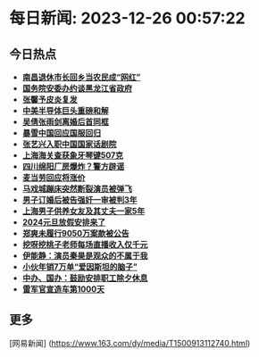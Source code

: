 
# 每日新闻: 2023-12-26 00:57:22
## 今日热点

- **[南昌退休市长回乡当农民成“网红”](https://www.163.com/search?keyword=%E5%8D%97%E6%98%8C%E9%80%80%E4%BC%91%E5%B8%82%E9%95%BF%E5%9B%9E%E4%B9%A1%E5%BD%93%E5%86%9C%E6%B0%91%E6%88%90%E2%80%9C%E7%BD%91%E7%BA%A2%E2%80%9D)**
- **[国务院安委办约谈黑龙江省政府](https://www.163.com/search?keyword=%E5%9B%BD%E5%8A%A1%E9%99%A2%E5%AE%89%E5%A7%94%E5%8A%9E%E7%BA%A6%E8%B0%88%E9%BB%91%E9%BE%99%E6%B1%9F%E7%9C%81%E6%94%BF%E5%BA%9C)**
- **[张馨予皮炎复发](https://www.163.com/search?keyword=%E5%BC%A0%E9%A6%A8%E4%BA%88%E7%9A%AE%E7%82%8E%E5%A4%8D%E5%8F%91)**
- **[中美半导体巨头重磅和解](https://www.163.com/search?keyword=%E4%B8%AD%E7%BE%8E%E5%8D%8A%E5%AF%BC%E4%BD%93%E5%B7%A8%E5%A4%B4%E9%87%8D%E7%A3%85%E5%92%8C%E8%A7%A3)**
- **[吴倩张雨剑离婚后首同框](https://www.163.com/search?keyword=%E5%90%B4%E5%80%A9%E5%BC%A0%E9%9B%A8%E5%89%91%E7%A6%BB%E5%A9%9A%E5%90%8E%E9%A6%96%E5%90%8C%E6%A1%86)**
- **[暴雪中国回应国服回归](https://www.163.com/search?keyword=%E6%9A%B4%E9%9B%AA%E4%B8%AD%E5%9B%BD%E5%9B%9E%E5%BA%94%E5%9B%BD%E6%9C%8D%E5%9B%9E%E5%BD%92)**
- **[张艺兴入职中国国家话剧院](https://www.163.com/search?keyword=%E5%BC%A0%E8%89%BA%E5%85%B4%E5%85%A5%E8%81%8C%E4%B8%AD%E5%9B%BD%E5%9B%BD%E5%AE%B6%E8%AF%9D%E5%89%A7%E9%99%A2)**
- **[上海海关查获象牙琴键507克](https://www.163.com/search?keyword=%E4%B8%8A%E6%B5%B7%E6%B5%B7%E5%85%B3%E6%9F%A5%E8%8E%B7%E8%B1%A1%E7%89%99%E7%90%B4%E9%94%AE507%E5%85%8B)**
- **[四川绵阳厂房爆炸？警方辟谣](https://www.163.com/search?keyword=%E5%9B%9B%E5%B7%9D%E7%BB%B5%E9%98%B3%E5%8E%82%E6%88%BF%E7%88%86%E7%82%B8%EF%BC%9F%E8%AD%A6%E6%96%B9%E8%BE%9F%E8%B0%A3)**
- **[麦当劳回应将涨价](https://www.163.com/search?keyword=%E9%BA%A6%E5%BD%93%E5%8A%B3%E5%9B%9E%E5%BA%94%E5%B0%86%E6%B6%A8%E4%BB%B7)**
- **[马戏城蹦床突然断裂演员被弹飞](https://www.163.com/search?keyword=%E9%A9%AC%E6%88%8F%E5%9F%8E%E8%B9%A6%E5%BA%8A%E7%AA%81%E7%84%B6%E6%96%AD%E8%A3%82%E6%BC%94%E5%91%98%E8%A2%AB%E5%BC%B9%E9%A3%9E)**
- **[男子订婚后被告强奸一审被判3年](https://www.163.com/search?keyword=%E7%94%B7%E5%AD%90%E8%AE%A2%E5%A9%9A%E5%90%8E%E8%A2%AB%E5%91%8A%E5%BC%BA%E5%A5%B8%E4%B8%80%E5%AE%A1%E8%A2%AB%E5%88%A43%E5%B9%B4)**
- **[上海男子供养女友及其丈夫一家5年](https://www.163.com/search?keyword=%E4%B8%8A%E6%B5%B7%E7%94%B7%E5%AD%90%E4%BE%9B%E5%85%BB%E5%A5%B3%E5%8F%8B%E5%8F%8A%E5%85%B6%E4%B8%88%E5%A4%AB%E4%B8%80%E5%AE%B65%E5%B9%B4)**
- **[2024元旦放假安排来了](https://www.163.com/search?keyword=2024%E5%85%83%E6%97%A6%E6%94%BE%E5%81%87%E5%AE%89%E6%8E%92%E6%9D%A5%E4%BA%86)**
- **[郑爽未履行9050万案款被公告](https://www.163.com/search?keyword=%E9%83%91%E7%88%BD%E6%9C%AA%E5%B1%A5%E8%A1%8C9050%E4%B8%87%E6%A1%88%E6%AC%BE%E8%A2%AB%E5%85%AC%E5%91%8A)**
- **[挖呀挖桃子老师每场直播收入仅千元](https://www.163.com/search?keyword=%E6%8C%96%E5%91%80%E6%8C%96%E6%A1%83%E5%AD%90%E8%80%81%E5%B8%88%E6%AF%8F%E5%9C%BA%E7%9B%B4%E6%92%AD%E6%94%B6%E5%85%A5%E4%BB%85%E5%8D%83%E5%85%83)**
- **[伊能静：演员秦昊是观众的不属于我](https://www.163.com/search?keyword=%E4%BC%8A%E8%83%BD%E9%9D%99%EF%BC%9A%E6%BC%94%E5%91%98%E7%A7%A6%E6%98%8A%E6%98%AF%E8%A7%82%E4%BC%97%E7%9A%84%E4%B8%8D%E5%B1%9E%E4%BA%8E%E6%88%91)**
- **[小伙年销7万单“爱因斯坦的脑子”](https://www.163.com/search?keyword=%E5%B0%8F%E4%BC%99%E5%B9%B4%E9%94%807%E4%B8%87%E5%8D%95%E2%80%9C%E7%88%B1%E5%9B%A0%E6%96%AF%E5%9D%A6%E7%9A%84%E8%84%91%E5%AD%90%E2%80%9D)**
- **[中办、国办：鼓励安排职工除夕休息](https://www.163.com/search?keyword=%E4%B8%AD%E5%8A%9E%E3%80%81%E5%9B%BD%E5%8A%9E%EF%BC%9A%E9%BC%93%E5%8A%B1%E5%AE%89%E6%8E%92%E8%81%8C%E5%B7%A5%E9%99%A4%E5%A4%95%E4%BC%91%E6%81%AF)**
- **[雷军官宣造车第1000天](https://www.163.com/search?keyword=%E9%9B%B7%E5%86%9B%E5%AE%98%E5%AE%A3%E9%80%A0%E8%BD%A6%E7%AC%AC1000%E5%A4%A9)**

## 更多
[网易新闻] (https://www.163.com/dy/media/T1500913112740.html)
